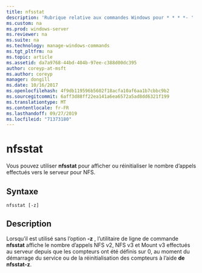 ```yaml
---
title: nfsstat
description: 'Rubrique relative aux commandes Windows pour * * * *- '
ms.custom: na
ms.prod: windows-server
ms.reviewer: na
ms.suite: na
ms.technology: manage-windows-commands
ms.tgt_pltfrm: na
ms.topic: article
ms.assetid: da7a9768-44bd-404b-97ee-c388d00dc395
author: coreyp-at-msft
ms.author: coreyp
manager: dongill
ms.date: 10/16/2017
ms.openlocfilehash: 4f9db119596b5602f18acfa10af6aa1b7cbbc9b2
ms.sourcegitcommit: 6aff3d88ff22ea141a6ea6572a5ad8dd6321f199
ms.translationtype: MT
ms.contentlocale: fr-FR
ms.lasthandoff: 09/27/2019
ms.locfileid: "71373180"
---
```

# <a name="nfsstat"></a>nfsstat



Vous pouvez utiliser **nfsstat** pour afficher ou réinitialiser le nombre d’appels effectués vers le serveur pour NFS.

## <a name="syntax"></a>Syntaxe

```
nfsstat [-z]
```

## <a name="description"></a>Description

Lorsqu’il est utilisé sans l’option **-z** , l’utilitaire de ligne de commande **nfsstat** affiche le nombre d’appels NFS v2, NFS v3 et Mount v3 effectués au serveur depuis que les compteurs ont été définis sur 0, au moment du démarrage du service ou de la réinitialisation des compteurs à l’aide **de nfsstat-z**.